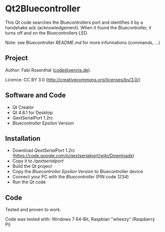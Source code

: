 # Qt2Bluecontroller

This Qt code searches the Bluecontrollers port and identifies it by a
handshake ack (acknowledgement). When it found the Bluecontroller, it
turns off and on the Bluecontrollers LED.

Note: see Bluecontroller *README.md* for more informations (commands,
...) 
	
## Project

Author: Fabi Rosenthal (code@xennis.de).

Licence: CC BY 3.0 (http://creativecommons.org/licenses/by/3.0/)

## Software and Code

* Qt Creator
* Qt 4.8.1 for Desktop
* QextSerialPort 1.2rc
* Bluecontroller Epsilon Version

## Installation

* Download *QextSerialPort 1.2rc* (https://code.google.com/p/qextserialport/wiki/Downloads)
* Copy it to */qextserialport*
* Build the Qt project
* Copy the *Bluecontroller Epsilon Version* to Bluecontroller device
* Connect your PC with the *Bluecontroller* (PIN code *1234*) 
* Run the Qt code

## Code

Tested and proven to work.

Code was tested with: Windows 7 64-Bit, Raspbian "wheezy" (Raspberry Pi)